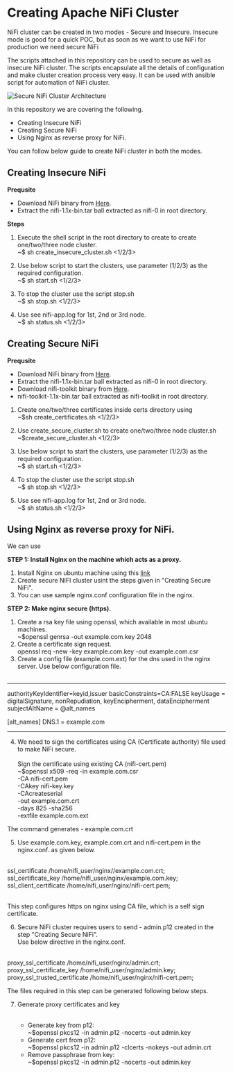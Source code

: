 
# Creating Apache NiFi Cluster
NiFi cluster can be created in two modes - Secure and Insecure. Insecure mode is good for a quick POC, but as soon as we want to use NiFi for production we need secure NiFi

The scripts attached in this repository can be used to secure as well as insecure NiFi cluster. The scripts encapsulate all the details of configuration and make cluster creation process very easy. It can be used with ansible script for automation of NiFi cluster.

![Secure NiFi Cluster Architecture](https://i.imgur.com/Jd8CV37.jpg)

In this repository we are covering the following.

- Creating Insecure NiFi
- Creating Secure NiFi
- Using Nginx as reverse proxy for NiFi.


You can follow below guide to create NiFi cluster in both the modes.


## Creating Insecure NiFi

**Prequsite**
- Download NiFi binary from [Here](https://nifi.apache.org/download.html).
- Extract the nifi-1.1x-bin.tar ball extracted as nifi-0 in root directory.

**Steps**

1. Execute the shell script in the root directory to create to create one/two/three node cluster.<br/>~$ sh create_insecure_cluster.sh <1/2/3>

2. Use below script to start the clusters, use parameter (1/2/3) as the required configuration.<br/>~$ sh start.sh <1/2/3>

3. To stop the cluster use the script stop.sh<br/>~$ sh stop.sh <1/2/3>
  
4. Use see nifi-app.log for 1st, 2nd or 3rd node.<br/>~$ sh status.sh <1/2/3>


## Creating Secure NiFi


**Prequsite**

- Download NiFi binary from [Here](https://nifi.apache.org/download.html).
- Extract the nifi-1.1x-bin.tar ball extracted as nifi-0 in root directory.
- Download nifi-toolkit binary from [Here](https://nifi.apache.org/download.html).
- nifi-toolkit-1.1x-bin.tar ball extracted as nifi-toolkit in root directory. 

1. Create one/two/three certificates inside certs directory using <br/>~$sh create_certificates.sh <1/2/3>

2. Use create_secure_cluster.sh to create one/two/three node cluster.sh <br/>~$create_secure_cluster.sh <1/2/3>

3. Use below script to start the clusters, use parameter (1/2/3) as the required configuration.<br/>~$ sh start.sh <1/2/3>

4. To stop the cluster use the script stop.sh<br/>~$ sh stop.sh <1/2/3>
  
5. Use see nifi-app.log for 1st, 2nd or 3rd node.<br/>~$ sh status.sh <1/2/3>

## Using Nginx as reverse proxy for NiFi.

We can use 

**STEP 1: Install Nginx on the machine which acts as a proxy.**

1. Install Nginx on ubuntu machine using this [link](https://www.digitalocean.com/community/tutorials/how-to-install-nginx-on-ubuntu-20-04)
2. Create secure NIFI cluster usint the steps given in "Creating Secure NiFi".
3. You can use sample nginx.conf configuration file in the nginx.

**STEP 2: Make nginx secure (https).**

1. Create a rsa key file using openssl, which available in most ubuntu machines.<br/>
     ~$openssl genrsa -out example.com.key 2048
2. Create a certificate sign request.<br/>
     openssl req -new -key example.com.key -out example.com.csr
3. Create a config file (example.com.ext) for the dns used in the nginx server. Use below configuration file.<br/><br/>

-----
authorityKeyIdentifier=keyid,issuer
basicConstraints=CA:FALSE
keyUsage = digitalSignature, nonRepudiation, keyEncipherment, dataEncipherment
subjectAltName = @alt_names

[alt_names]
DNS.1 = example.com

----

4. We need to sign the certificates using CA (Certificate authority) file used to make NiFi secure.<br/><br/>
Sign the certificate using existing CA (nifi-cert.pem)<br/>
    ~$openssl x509 -req -in example.com.csr  \
                 -CA nifi-cert.pem \
                 -CAkey nifi-key.key \
                 -CAcreateserial \
                 -out example.com.crt \
                 -days 825 -sha256 \
                 -extfile example.com.ext<br/>

The command generates - example.com.crt

5. Use example.com.key, example.com.crt and nifi-cert.pem in the nginx.conf. as given below.<br/><br/> 

ssl_certificate /home/nifi_user/nginx//example.com.crt;<br/>
ssl_certificate_key /home/nifi_user/nginx/example.com.key;<br/>
ssl_client_certificate /home/nifi_user/nginx/nifi-cert.pem;<br/><br/>

This step configures https on nginx using CA file, which is a self sign certificate.

6. Secure NiFi cluster requires users to send - admin.p12 created in the step "Creating Secure NiFi".<br/>
Use below directive in the nginx.conf.<br/><br/>

proxy_ssl_certificate /home/nifi_user/nginx/admin.crt;<br/>
proxy_ssl_certificate_key /home/nifi_user/nginx/admin.key;<br/>
proxy_ssl_trusted_certificate /home/nifi_user/nginx/nifi-cert.pem;<br/>

The files required in this step can be generated following below steps.<br/>

7. Generate proxy certificates and key<br/><br/>

     - Generate key from p12:  <br/>
     ~$openssl pkcs12 -in admin.p12 -nocerts -out admin.key<br/>
     - Generate cert from p12: <br/>
     ~$openssl pkcs12 -in admin.p12 -clcerts -nokeys -out admin.crt <br/>
     - Remove passphrase from key: <br/>
     ~$openssl pkcs12 -in admin.p12 -nocerts -out admin.key


